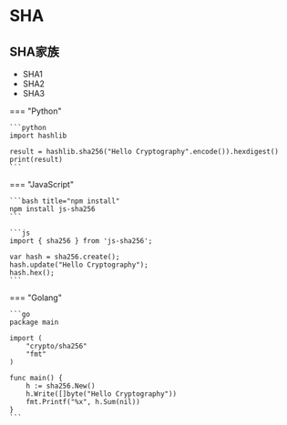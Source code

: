 # SHA

## SHA家族

- SHA1
- SHA2
- SHA3



=== "Python"

    ```python
    import hashlib

    result = hashlib.sha256("Hello Cryptography".encode()).hexdigest()
    print(result)
    ```

=== "JavaScript"

    ```bash title="npm install"
    npm install js-sha256
    ```

    ```js
    import { sha256 } from 'js-sha256';

    var hash = sha256.create();
    hash.update("Hello Cryptography");
    hash.hex();
    ```

=== "Golang"

    ```go
    package main

    import (
        "crypto/sha256"
        "fmt"
    )

    func main() {
        h := sha256.New()
        h.Write([]byte("Hello Cryptography"))
        fmt.Printf("%x", h.Sum(nil))
    }
    ```
